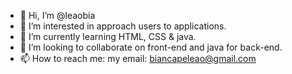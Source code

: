- 👋 Hi, I’m @leaobia
- 👀 I’m interested in approach users to applications.
- 🌱 I’m currently learning HTML, CSS & java.
- 💞️ I’m looking to collaborate on front-end and java for back-end.
- 📫 How to reach me:
 my email: biancapeleao@gmail.com

<!---
<div>
<a href="https://github.com/seu-usuário-aqui">
<img height="180em" src="https://github-readme-stats.vercel.app/api/top-langs/leaobia&layout=compact&langs_count=7&theme=dracula"/>
<img height="180em" src="https://github-readme-stats.vercel.app/api?leaobia&show_icons=true&theme=dracula&include_all_commits=true&count_private=true"/>
</div>
--->



